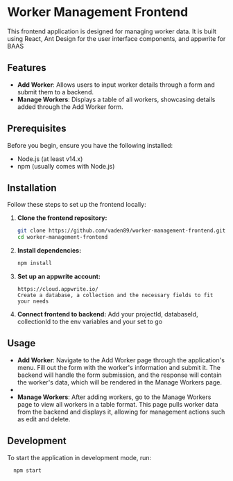 # Worker Management Frontend

This frontend application is designed for managing worker data. It is built using React, Ant Design for the user interface components, and appwrite for BAAS

## Features

- **Add Worker**: Allows users to input worker details through a form and submit them to a backend.
- **Manage Workers**: Displays a table of all workers, showcasing details added through the Add Worker form.

## Prerequisites

Before you begin, ensure you have the following installed:

- Node.js (at least v14.x)
- npm (usually comes with Node.js)

## Installation

Follow these steps to set up the frontend locally:

1. **Clone the frontend repository:**

   ```bash
   git clone https://github.com/vaden89/worker-management-frontend.git
   cd worker-management-frontend
   ```

2. **Install dependencies:**

   ```bash
   npm install
   ```

3. **Set up an appwrite account:**

   ```
   https://cloud.appwrite.io/
   Create a database, a collection and the necessary fields to fit your needs
   ```

4. **Connect frontend to backend:**
   Add your projectId, databaseId, collectionId to the env variables and your set to go

## Usage

- **Add Worker**: Navigate to the Add Worker page through the application's menu. Fill out the form with the worker's information and submit it. The backend will handle the form submission, and the response will contain the worker's data, which will be rendered in the Manage Workers page.
-
- **Manage Workers**: After adding workers, go to the Manage Workers page to view all workers in a table format. This page pulls worker data from the backend and displays it, allowing for management actions such as edit and delete.

## Development

To start the application in development mode, run:

```bash
  npm start
```
